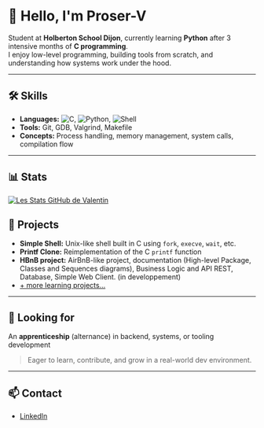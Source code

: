 # 👋 Hello, I'm Proser-V

Student at **Holberton School Dijon**, currently learning **Python** after 3 intensive months of **C programming**.  
I enjoy low-level programming, building tools from scratch, and understanding how systems work under the hood.

---

## 🛠 Skills

- **Languages:** ![C](https://img.shields.io/badge/C-A8B9CC?style=flat&logo=c&logoColor=white), ![Python](https://img.shields.io/badge/Python-3776AB?style=flat&logo=python&logoColor=white), ![Shell](https://img.shields.io/badge/Shell-89E051?style=flat&logo=gnubash&logoColor=white)
- **Tools:** Git, GDB, Valgrind, Makefile
- **Concepts:** Process handling, memory management, system calls, compilation flow

---

## 📊 Stats

[![Les Stats GitHub de Valentin](https://github-readme-stats.vercel.app/api?username=loufi84&show_icons=true&theme=tokyonight)](https://github.com/anuraghazra/github-readme-stats)

## 📂 Projects

- **Simple Shell:** Unix-like shell built in C using `fork`, `execve`, `wait`, etc.
- **Printf Clone:** Reimplementation of the C `printf` function
- **HBnB project:** AirBnB-like project, documentation (High-level Package, Classes and Sequences diagrams), Business Logic and API REST, Database, Simple Web Client. (in developpement)
- [+ more learning projects...](https://github.com/Proser-V/holbertonschool-higher_level_programming)

---

## 🚀 Looking for

An **apprenticeship** (alternance) in backend, systems, or tooling development  
> Eager to learn, contribute, and grow in a real-world dev environment.

---

## 📫 Contact

- [LinkedIn](https://www.linkedin.com/in/vtn-dumont/)
